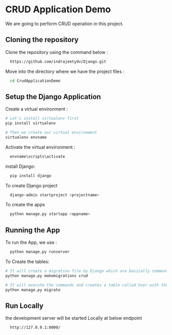 # CRUD Application Demo

We are going to perform CRUD operation in this project.


## Cloning the repository

Clone the repository using the command below :

```bash
  https://github.com/indrajeetydv/Django.git
```
Move into the directory where we have the project files :

```bash
  cd CrudApplicationDemo
```
## Setup the Django Application

Create a virtual environment :

```bash
# Let's install virtualenv first
pip install virtualenv

# Then we create our virtual environment
virtualenv envname
```

Activate the virtual environment :
```bash
  envname\scripts\activate
```

install Django:
```bash
  pip install django
```
To create Django project
```bash
  django-admin startproject <projectname>
```

To create the apps 
```bash
  python manage.py startapp <appname>
```

## Running the App

To run the App, we use :
```bash
  python manage.py runserver
```

To Create the tables:

```bash
# It will create a migration file by Django which are basically commands on how to convert the model into a database table.
python manage.py makemigrations crud

# It will execute the commands and creates a table called User with the given attributes and conditions
python manage.py migrate
```


## Run Locally

the development server will be started Locally at below endpoint

```bash
  http://127.0.0.1:8000/
```
